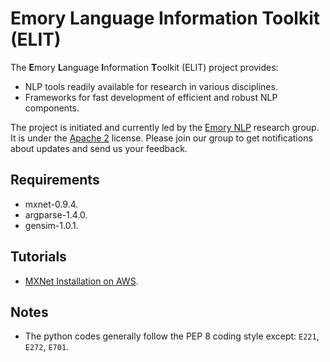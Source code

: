 # Emory Language Information Toolkit (ELIT)

The **E**mory **L**anguage **I**nformation **T**oolkit (ELIT) project provides:

* NLP tools readily available for research in various disciplines.
* Frameworks for fast development of efficient and robust NLP components.

The project is initiated and currently led by the [Emory NLP](http://nlp.mathcs.emory.edu) research group. It is under the [Apache 2](http://www.apache.org/licenses/LICENSE-2.0) license. Please join our group to get notifications about updates and send us your feedback.

## Requirements

* mxnet-0.9.4.
* argparse-1.4.0.
* gensim-1.0.1.

## Tutorials

* [MXNet Installation on AWS](md/mxnet-install.md).

## Notes

* The python codes generally follow the PEP 8 coding style except: `E221`, `E272`, `E701`.